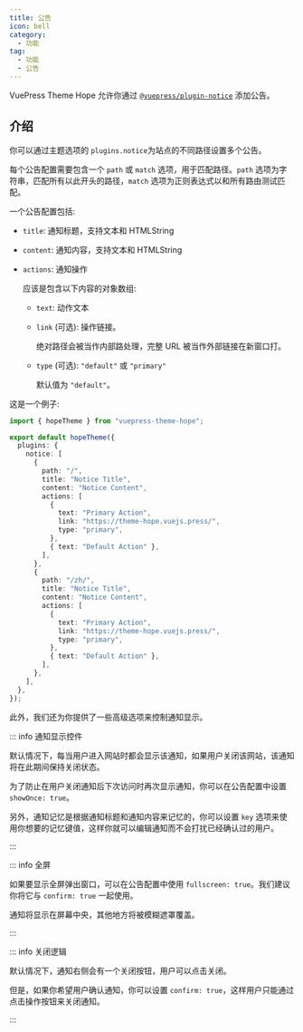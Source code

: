 ```yaml
---
title: 公告
icon: bell
category:
  - 功能
tag:
  - 功能
  - 公告
---
```


VuePress Theme Hope 允许你通过 [`@vuepress/plugin-notice`][notice] 添加公告。

<!-- more -->

## 介绍

你可以通过主题选项的 `plugins.notice`为站点的不同路径设置多个公告。

每个公告配置需要包含一个 `path` 或 `match` 选项，用于匹配路径。`path` 选项为字符串，匹配所有以此开头的路径，`match` 选项为正则表达式以和所有路由测试匹配。

一个公告配置包括:

- `title`: 通知标题，支持文本和 HTMLString
- `content`: 通知内容，支持文本和 HTMLString
- `actions`: 通知操作

  应该是包含以下内容的对象数组:
  - `text`: 动作文本
  - `link` (可选): 操作链接。

    绝对路径会被当作内部路处理，完整 URL 被当作外部链接在新窗口打。

  - `type` (可选): `"default"` 或 `"primary"`

    默认值为 `"default"`。

这是一个例子:

```ts twoslash {5-32} title=".vuepress/theme.ts"
import { hopeTheme } from "vuepress-theme-hope";

export default hopeTheme({
  plugins: {
    notice: [
      {
        path: "/",
        title: "Notice Title",
        content: "Notice Content",
        actions: [
          {
            text: "Primary Action",
            link: "https://theme-hope.vuejs.press/",
            type: "primary",
          },
          { text: "Default Action" },
        ],
      },
      {
        path: "/zh/",
        title: "Notice Title",
        content: "Notice Content",
        actions: [
          {
            text: "Primary Action",
            link: "https://theme-hope.vuejs.press/",
            type: "primary",
          },
          { text: "Default Action" },
        ],
      },
    ],
  },
});
```

此外，我们还为你提供了一些高级选项来控制通知显示。

::: info 通知显示控件

默认情况下，每当用户进入网站时都会显示该通知，如果用户关闭该网站，该通知将在此期间保持关闭状态。

为了防止在用户关闭通知后下次访问时再次显示通知，你可以在公告配置中设置 `showOnce: true`。

另外，通知记忆是根据通知标题和通知内容来记忆的，你可以设置 `key` 选项来使用你想要的记忆键值，这样你就可以编辑通知而不会打扰已经确认过的用户。

:::

::: info 全屏

如果要显示全屏弹出窗口，可以在公告配置中使用 `fullscreen: true`。我们建议你将它与 `confirm: true` 一起使用。

通知将显示在屏幕中央，其他地方将被模糊遮罩覆盖。

:::

::: info 关闭逻辑

默认情况下，通知右侧会有一个关闭按钮，用户可以点击关闭。

但是，如果你希望用户确认通知，你可以设置 `confirm: true`，这样用户只能通过点击操作按钮来关闭通知。

:::

[notice]: https://ecosystem.vuejs.press/zh/plugins/features/notice.html
